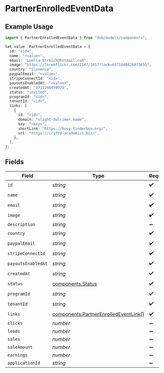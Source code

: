 # PartnerEnrolledEventData

## Example Usage

```typescript
import { PartnerEnrolledEventData } from "dub/models/components";

let value: PartnerEnrolledEventData = {
  id: "<id>",
  name: "<value>",
  email: "Luella_Streich@hotmail.com",
  image: "https://loremflickr.com/2147/1657?lock=6571640826873655",
  country: "Slovenia",
  paypalEmail: "<value>",
  stripeConnectId: "<id>",
  payoutsEnabledAt: "<value>",
  createdAt: "1721746459979",
  status: "invited",
  programId: "<id>",
  tenantId: "<id>",
  links: [
    {
      id: "<id>",
      domain: "slight-dulcimer.name",
      key: "<key>",
      shortLink: "https://busy-tinderbox.org/",
      url: "https://crafty-academics.biz/",
    },
  ],
};
```

## Fields

| Field                                                                                        | Type                                                                                         | Required                                                                                     | Description                                                                                  |
| -------------------------------------------------------------------------------------------- | -------------------------------------------------------------------------------------------- | -------------------------------------------------------------------------------------------- | -------------------------------------------------------------------------------------------- |
| `id`                                                                                         | *string*                                                                                     | :heavy_check_mark:                                                                           | N/A                                                                                          |
| `name`                                                                                       | *string*                                                                                     | :heavy_check_mark:                                                                           | N/A                                                                                          |
| `email`                                                                                      | *string*                                                                                     | :heavy_check_mark:                                                                           | N/A                                                                                          |
| `image`                                                                                      | *string*                                                                                     | :heavy_check_mark:                                                                           | N/A                                                                                          |
| `description`                                                                                | *string*                                                                                     | :heavy_minus_sign:                                                                           | N/A                                                                                          |
| `country`                                                                                    | *string*                                                                                     | :heavy_check_mark:                                                                           | N/A                                                                                          |
| `paypalEmail`                                                                                | *string*                                                                                     | :heavy_check_mark:                                                                           | N/A                                                                                          |
| `stripeConnectId`                                                                            | *string*                                                                                     | :heavy_check_mark:                                                                           | N/A                                                                                          |
| `payoutsEnabledAt`                                                                           | *string*                                                                                     | :heavy_check_mark:                                                                           | N/A                                                                                          |
| `createdAt`                                                                                  | *string*                                                                                     | :heavy_check_mark:                                                                           | N/A                                                                                          |
| `status`                                                                                     | [components.Status](../../models/components/status.md)                                       | :heavy_check_mark:                                                                           | N/A                                                                                          |
| `programId`                                                                                  | *string*                                                                                     | :heavy_check_mark:                                                                           | N/A                                                                                          |
| `tenantId`                                                                                   | *string*                                                                                     | :heavy_check_mark:                                                                           | N/A                                                                                          |
| `links`                                                                                      | [components.PartnerEnrolledEventLink](../../models/components/partnerenrolledeventlink.md)[] | :heavy_check_mark:                                                                           | N/A                                                                                          |
| `clicks`                                                                                     | *number*                                                                                     | :heavy_minus_sign:                                                                           | N/A                                                                                          |
| `leads`                                                                                      | *number*                                                                                     | :heavy_minus_sign:                                                                           | N/A                                                                                          |
| `sales`                                                                                      | *number*                                                                                     | :heavy_minus_sign:                                                                           | N/A                                                                                          |
| `saleAmount`                                                                                 | *number*                                                                                     | :heavy_minus_sign:                                                                           | N/A                                                                                          |
| `earnings`                                                                                   | *number*                                                                                     | :heavy_minus_sign:                                                                           | N/A                                                                                          |
| `applicationId`                                                                              | *string*                                                                                     | :heavy_minus_sign:                                                                           | N/A                                                                                          |